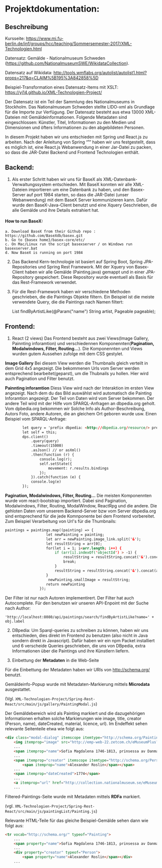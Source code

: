 # Projektdokumentation:


## Beschreibung

Kursseite: https://www.mi.fu-berlin.de/inf/groups/hcc/teaching/Sommersemester-2017/XML-Technologien.html

Datensatz: Gemälde - Nationalmuseum Schweden (https://github.com/NationalmuseumSWE/WikidataCollection). 
 
Datensatz auf Wikidata: http://tools.wmflabs.org/autolist/autolist1.html?props=217&q=CLAIM%5B195%3A842858%5D

Beispiel-Transformation eines Datensatz-Items mit XSLT: https://yj14.github.io/XML-Technologien-Project/

Der Datensatz ist ein Teil der Sammlung des Nationalmuseums in Stockholm. 
Das Nationalmuseum Schweden stellte LIDO-xml als Grundlage für die Importe zur Verfügung. 
Der Datensatz besteht aus etwa 13000 XML-Dateien mit Gemäldeinformationen.
Folgende Metadaten sind eingeschlossen: Künstler, Titel, Informationen zu den Medien und Dimensionen und öfters Informationen zu den abgebildeten Personen. 

In diesem Projekt haben wir uns entschieden mit Spring und React.js zu arbeiten. Nach der Anleitung von Spring “¹” haben wir uns festgestellt, dass es möglich ist, eine React.js Webanwendung in einer Jar-Datei zu packen, so dass die JAR-Datei Backend und Frontend Technologien enthält.

## Backend:

1. Als erster Schritt haben wir uns für BaseX als XML-Datenbank-Verwaltungssystem entschieden. Mit BaseX konnten wir alle XML-Dateien importieren um eine Datenbank zu haben, und den Basex-Server auf port 1984 starten, so dass die JAR-Datei (unser Webanwendung) mit dem BaseX Server kommunizieren kann. 
Dafür wurde den BaseX-Java-Client benutzt und eine Xquery Geschrieben, die alle	
Gemälde und ihre Details extrahiert hat.


#### How to run BaseX:

    a. Download BaseX from their Github repo : https://github.com/BaseXdb/basex.git
    b. Go to {basex home}/basex-core/etc/
    c. On Mac/Linux run the script basexserver / on Windows run basexserver.bat
    d. Now BaseX is running on port 1984

2. Das Backend Kern-technologie ist basiert auf Spring Boot, Spring JPA-Repositories und Spring Rest Framework. Mit der Xquery von Basex-Client haben wir alle Gemälde (Painting.java) gemappt und in einer JPA-Repository gespeichert. Diese Repository wurde eventuell als Basis für das Rest-Framework verwendet.

3. Für die Rest-Framework haben wir verschiedene Methoden geschrieben, die die Paintings Objekte filtern. Ein Beispiel ist die meiste verwendete Query, die die Paintings nach Namen filtert:

    List<Painting> findByArtistLike(@Param("name") String artist, Pageable pageable);


## Frontend:

1. React (2 views)
Das Frontend besteht aus zwei Views(Image Gallery, Painnting inforamtion) und verschiedennen Komponennten(**Pagination, Modalwindows, Filter, Routing...**). Die Komponennten und Views wurden gutem Aussehen zufolge mit dem CSS gestylet.

**Image Gallery**
Bei diesem View werden die Thumbnails gleich verteilt in dem Grid 4x5 angezeigt. Die bekommenen Urls vom Server werden entsprechend bearbeitet(geparst), um die Thubnails yu hollen. Hier wird auch Pagination und Filter benutzt.

**Painnting inforamtion**
Diess View wird nach der Interaktion im ersten View angezeigt. Nach dem du das Bild auswählst wird automatisch die Painting Inforamtion angezeigt. Der Teil von Daten wird vom Server bekommen. Der andere Teil wird mit der Hilfe vom SPARQL-Anfragen an dbpedia.org geholt. 
Vom dpbedia.org bekommen wir Solche Info als Author-Beschreibung, Autors Foto, andere Autoren, die an gleichem Ort geboren wurde usw.
Einen Beispiel vom SPARQL-Anfrage:
```html
        let query = 'prefix dbpedia: <http://dbpedia.org/resource/> prefix dbpedia-owl: <http://dbpedia.org/ontology/> select ?mov where { dbpedia:' + author.split(' ').join('_') + ' dbpedia-owl:abstract ?abstract ; dbpedia-owl:movement ?movement . filter(langMatches(lang(?abstract),"en"))?movement rdfs:label ?mov .filter(langMatches(lang(?mov),"en"))}';
        let self = this;
        dps.client()
            .query(query)
            .timeout(15000) 
            .asJson() // or asXml()
            .then(function (r) {
                console.log(r);
                self.setState({
                    movement: r.results.bindings
                });
            }).catch(function (e) {
            console.log(e)
        });
 ```
        

**Pagination, Modalwindows, Filter, Routing...**
Die meisten Komponennten wurde vom react-bootstrap importiert. Dabei sind Pagination, Modalwindows, Filter, Routing, ModalWindow, ReactRpg und die andere. Die gehloten Daten vom unserem Backend-Server bzw vom Server dbpedia.org sind  entsprechend für die jede Komnponente bei dem Frontend vorbereitet. Zum Beispiel Verarbeitung von Url's für die Thumbnails:

```html
paintings = paintings.map((painting) => {
                   let newPainting = painting;
                   let arr = newPainting.image_link.split('&');
                   let resultString = arr[0];
                   for(let i = 1; i<arr.length; i++) {
                       if (arr[i].indexOf('objectId') > -1) {
                           resultString = resultString.concat('&').concat(arr[i]);
                           break;
                       }
                       resultString = resultString.concat('&').concat(arr[i]);
                   }
                    newPainting.smallImage = resultString;
                   return newPainting
                });
```
Der Filter ist nur nach Autoren implementirert. Der Filter hat auch Autocomplete. Für den benutzen wir unseren API-Enpoint mit der Suche nach Author:
```
'http://localhost:8080/api/paintings/search/findByArtistLike?name=' + obj.label
```

2. DBpedia: Um Sparql-queries zu schreiben zu können, haben wir uns entschieden, dies direkt im 
Frontend zu benutzen (also nicht in Java sondern direkt in Javascript). Dafür haben wir 
ein npm Packet installiert und 6 verscheide Queries geschrieben, die uns von 
DBpedia, extra Informationen über die Paintings und ihre Künstlern liefern.

3. Einbettung der **Metadaten** in die Web-Seite

Für die Einbettung der Metadaten haben wir URIs von http://schema.org/ benutzt. 

Gemäldeinfo-Popup wurde mit Metadaten-Markierung mittels **Microdata** ausgestattet. 

(Vgl. `XML-Technologien-Project/Spring-Rest-React/src/main/js/gallery/PaintingModal.js`)

Der Gemäldebereich wird als Painting markiert und die dazugehörigen Informationen erhalten solche Markierungen wie image, title, creator (Person, name), dateCreated, material, licence, url). Im Endeffekt sehen relevante Seitenteile etwa wie folgt aus:

```html
<div class="modal-dialog" itemscope itemtype="http://schema.org/Painting">
    <img itemprop="image" src="http://emp-web-22.zetcom.ch/eMuseumPlus?service=ImageAsset&module=collection&objectId=101028&viewType=detailView&resolution=superImageResolution" width="100%">
    ...
    <span itemprop="name">Sofia Magdalena 1746-1813, prinsessa av Danmark, drottning av Sverige, gift med Gustav III</span>
    ...
    <span itemprop="creator" itemscope itemtype="http://schema.org/Person">
        <span itemprop="name">Alexander Roslin</span></span>
    ...
    <span itemprop="dateCreated">1774</span>
    ...
    <a itemprop="url" href="http://collection.nationalmuseum.se/eMuseumPlus?service=ExternalInterface&module=collection&objectId=101028&viewType=detailView" class="button">Nationalmuseum Sweden page: Record 101028</a>
    ...
```

Filtered-Paintings-Seite wurde mit Metadaten mittels **RDFa** markiert.

(vgl. `XML-Technologien-Project/Spring-Rest-React/src/main/js/paintingList/Painting.js`)

Relevante HTML-Teile für das gleiche Beispiel-Gemälde sehen dann wie folgt aus:

```html
<tr vocab="http://schema.org/" typeof="Painting">
    ...
    <span property="name">Sofia Magdalena 1746-1813, prinsessa av Danmark, drottning av Sverige, gift med Gustav III</span>
    ...
    <div property="creator" typeof="Person">
        <span property="name">Alexander Roslin</span></div>
    ...
```
